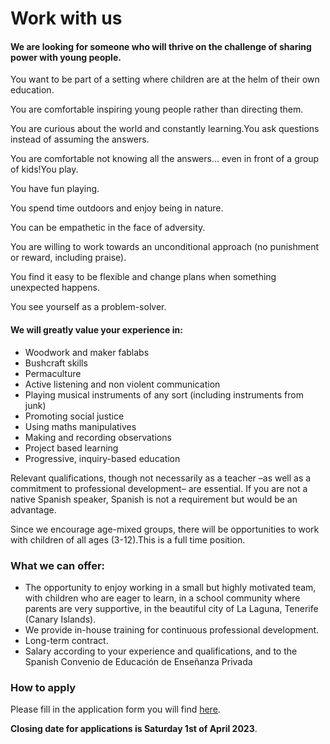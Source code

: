 # Work with us

#### We are looking for someone who will thrive on the challenge of sharing power with young people. <a href="#we-are-primarily-looking-for-someone-who-will-thrive-on-the-challenge-of-sharing-power-with-young-pe" id="we-are-primarily-looking-for-someone-who-will-thrive-on-the-challenge-of-sharing-power-with-young-pe"></a>

You want to be part of a setting where children are at the helm of their own education.

You are comfortable inspiring young people rather than directing them.

You are curious about the world and constantly learning.You ask questions instead of assuming the answers.

You are comfortable not knowing all the answers… even in front of a group of kids!You play.&#x20;

You have fun playing.

You spend time outdoors and enjoy being in nature.

You can be empathetic in the face of adversity.

You are willing to work towards an unconditional approach (no punishment or reward, including praise).

You find it easy to be flexible and change plans when something unexpected happens.

You see yourself as a problem-solver.

#### We will greatly value your experience in: <a href="#we-will-greatly-value-your-experience-in" id="we-will-greatly-value-your-experience-in"></a>

* Woodwork and maker fablabs
* Bushcraft skills
* Permaculture
* Active listening and non violent communication
* Playing musical instruments of any sort (including instruments from junk)
* Promoting social justice
* Using maths manipulatives
* Making and recording observations
* Project based learning
* Progressive, inquiry-based education

Relevant qualifications, though not necessarily as a teacher –as well as a commitment to professional development– are essential. If you are not a native Spanish speaker, Spanish is not a requirement but would be an advantage.

Since we encourage age-mixed groups, there will be opportunities to work with children of all ages (3-12).This is a full time position.

### What we can offer: <a href="#what-we-can-offer" id="what-we-can-offer"></a>

* The opportunity to enjoy working in a small but highly motivated team, with children who are eager to learn, in a school community where parents are very supportive, in the beautiful city of La Laguna, Tenerife (Canary Islands).
* We provide in-house training for continuous professional development.
* Long-term contract.
* Salary according to your experience and qualifications, and to the Spanish Convenio de Educación de Enseñanza Privada

### How to apply <a href="#how-to-apply" id="how-to-apply"></a>

Please fill in the application form you will find [here](https://docs.google.com/forms/d/1k\_SPwaELC2u9iMFSvEqfum4aWqgAkbDvumQGQHppCIU/edit).

**Closing date for applications is Saturday 1st of April 2023**.
